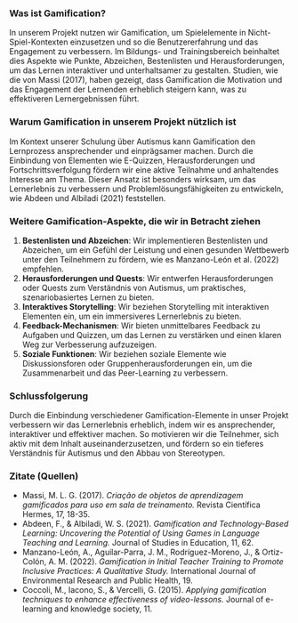 
### Was ist Gamification?
In unserem Projekt nutzen wir Gamification, um Spielelemente in Nicht-Spiel-Kontexten einzusetzen und so die Benutzererfahrung und das Engagement zu verbessern. Im Bildungs- und Trainingsbereich beinhaltet dies Aspekte wie Punkte, Abzeichen, Bestenlisten und Herausforderungen, um das Lernen interaktiver und unterhaltsamer zu gestalten. Studien, wie die von Massi (2017), haben gezeigt, dass Gamification die Motivation und das Engagement der Lernenden erheblich steigern kann, was zu effektiveren Lernergebnissen führt.

### Warum Gamification in unserem Projekt nützlich ist
Im Kontext unserer Schulung über Autismus kann Gamification den Lernprozess ansprechender und einprägsamer machen. Durch die Einbindung von Elementen wie E-Quizzen, Herausforderungen und Fortschrittsverfolgung fördern wir eine aktive Teilnahme und anhaltendes Interesse am Thema. Dieser Ansatz ist besonders wirksam, um das Lernerlebnis zu verbessern und Problemlösungsfähigkeiten zu entwickeln, wie Abdeen und Albiladi (2021) feststellen.

### Weitere Gamification-Aspekte, die wir in Betracht ziehen
1. **Bestenlisten und Abzeichen**: Wir implementieren Bestenlisten und Abzeichen, um ein Gefühl der Leistung und einen gesunden Wettbewerb unter den Teilnehmern zu fördern, wie es Manzano-León et al. (2022) empfehlen.
2. **Herausforderungen und Quests**: Wir entwerfen Herausforderungen oder Quests zum Verständnis von Autismus, um praktisches, szenariobasiertes Lernen zu bieten.
3. **Interaktives Storytelling**: Wir beziehen Storytelling mit interaktiven Elementen ein, um ein immersiveres Lernerlebnis zu bieten.
4. **Feedback-Mechanismen**: Wir bieten unmittelbares Feedback zu Aufgaben und Quizzen, um das Lernen zu verstärken und einen klaren Weg zur Verbesserung aufzuzeigen.
5. **Soziale Funktionen**: Wir beziehen soziale Elemente wie Diskussionsforen oder Gruppenherausforderungen ein, um die Zusammenarbeit und das Peer-Learning zu verbessern.

### Schlussfolgerung
Durch die Einbindung verschiedener Gamification-Elemente in unser Projekt verbessern wir das Lernerlebnis erheblich, indem wir es ansprechender, interaktiver und effektiver machen. So motivieren wir die Teilnehmer, sich aktiv mit dem Inhalt auseinanderzusetzen, und fördern so ein tieferes Verständnis für Autismus und den Abbau von Stereotypen.

### Zitate (Quellen)
- Massi, M. L. G. (2017). *Criação de objetos de aprendizagem gamificados para uso em sala de treinamento.* Revista Científica Hermes, 17, 18-35.
- Abdeen, F., & Albiladi, W. S. (2021). *Gamification and Technology-Based Learning: Uncovering the Potential of Using Games in Language Teaching and Learning.* Journal of Studies in Education, 11, 62.
- Manzano-León, A., Aguilar-Parra, J. M., Rodríguez-Moreno, J., & Ortiz-Colón, A. M. (2022). *Gamification in Initial Teacher Training to Promote Inclusive Practices: A Qualitative Study.* International Journal of Environmental Research and Public Health, 19.
- Coccoli, M., Iacono, S., & Vercelli, G. (2015). *Applying gamification techniques to enhance effectiveness of video-lessons.* Journal of e-learning and knowledge society, 11.
